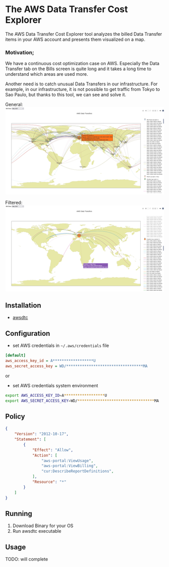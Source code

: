 # The AWS Data Transfer Cost Explorer

The AWS Data Transfer Cost Explorer tool analyzes the billed Data Transfer items in your AWS account and presents them visualized on a map.

### Motivation;

We have a continuous cost optimization case on AWS. Especially the Data Transfer tab on the Bills screen is quite long and it takes a long time to understand which areas are used more.

Another need is to catch unusual Data Transfers in our infrastructure. For example, in our infrastructure, it is not possible to get traffic from Tokyo to Sao Paulo, but thanks to this tool, we can see and solve it. 

General:
![](./ss-explorer.png)

Filtered:
![](./ss-frankfurt.png)

## Installation

* [awsdtc](https://github.com/c1982/awsdtc) 

## Configuration

* set AWS credentials in `~/.aws/credentials` file

```ini
[default]
aws_access_key_id = A******************U
aws_secret_access_key = WD/**********************************MA
```

or

* set AWS credentials system environment

```bash
export AWS_ACCESS_KEY_ID=A******************U
export AWS_SECRET_ACCESS_KEY=WD/**********************************MA
```

## Policy

```json
{
    "Version": "2012-10-17",
    "Statement": [
        {
            "Effect": "Allow",
            "Action": [
                "aws-portal:ViewUsage",
                "aws-portal:ViewBilling",
                "cur:DescribeReportDefinitions",
            ],
            "Resource": "*"
        }
    ]
}
```

## Running

1. Download Binary for your OS
2. Run awsdtc executable

## Usage

TODO: will complete